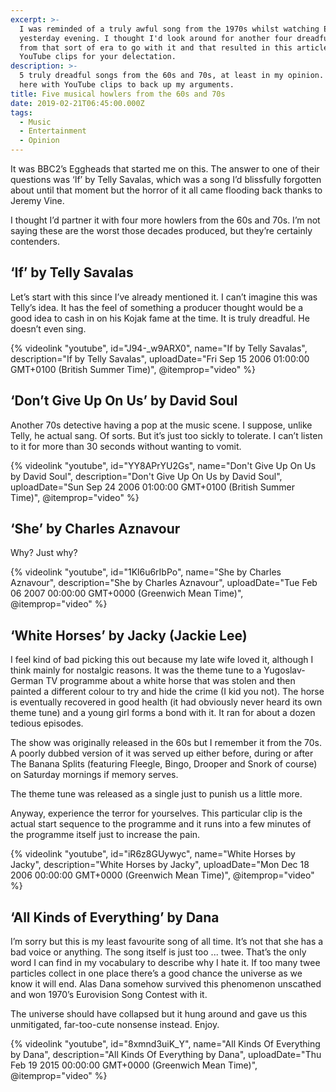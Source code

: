 ```yaml
---
excerpt: >-
  I was reminded of a truly awful song from the 1970s whilst watching Eggheads
  yesterday evening. I thought I'd look around for another four dreadful songs
  from that sort of era to go with it and that resulted in this article. With
  YouTube clips for your delectation.
description: >-
  5 truly dreadful songs from the 60s and 70s, at least in my opinion. Presented
  here with YouTube clips to back up my arguments.
title: Five musical howlers from the 60s and 70s
date: 2019-02-21T06:45:00.000Z
tags:
  - Music
  - Entertainment
  - Opinion
---
```

It was BBC2’s Eggheads that started me on this. The answer to one of their questions was ‘If’ by Telly Savalas, which was a song I’d blissfully forgotten about until that moment but the horror of it all came flooding back thanks to Jeremy Vine.

I thought I’d partner it with four more howlers from the 60s and 70s. I’m not saying these are the worst those decades produced, but they’re certainly contenders.

## ‘If’ by Telly Savalas
Let’s start with this since I’ve already mentioned it. I can’t imagine this was Telly’s idea. It has the feel of something a producer thought would be a good idea to cash in on his Kojak fame at the time. It is truly dreadful. He doesn’t even sing.

{% videolink "youtube", id="J94-_w9ARX0", name="If by Telly Savalas", description="If by Telly Savalas", uploadDate="Fri Sep 15 2006 01:00:00 GMT+0100 (British Summer Time)", @itemprop="video" %}

## ‘Don’t Give Up On Us’ by David Soul
Another 70s detective having a pop at the music scene. I suppose, unlike Telly, he actual sang. Of sorts. But it’s just too sickly to tolerate. I can’t listen to it for more than 30 seconds without wanting to vomit.

{% videolink "youtube", id="YY8APrYU2Gs", name="Don't Give Up On Us by David Soul", description="Don't Give Up On Us by David Soul", uploadDate="Sun Sep 24 2006 01:00:00 GMT+0100 (British Summer Time)", @itemprop="video" %}


## ‘She’ by Charles Aznavour
Why? Just why?

{% videolink "youtube", id="1Kl6u6rIbPo", name="She by Charles Aznavour", description="She by Charles Aznavour", uploadDate="Tue Feb 06 2007 00:00:00 GMT+0000 (Greenwich Mean Time)", @itemprop="video" %}

## ‘White Horses’ by Jacky (Jackie Lee)
I feel kind of bad picking this out because my late wife loved it, although I think mainly for nostalgic reasons. It was the theme tune to a Yugoslav-German TV programme about a white horse that was stolen and then painted a different colour to try and hide the crime (I kid you not). The horse is eventually recovered in good health (it had obviously never heard its own theme tune) and a young girl forms a bond with it. It ran for about a dozen tedious episodes.

The show was originally released in the 60s but I remember it from the 70s. A poorly dubbed version of it was served up either before, during or after The Banana Splits (featuring Fleegle, Bingo, Drooper and Snork of course) on Saturday mornings if memory serves.

The theme tune was released as a single just to punish us a little more.

Anyway, experience the terror for yourselves. This particular clip is the actual start sequence to the programme and it runs into a few minutes of the programme itself just to increase the pain.

{% videolink "youtube", id="iR6z8GUywyc", name="White Horses by Jacky", description="White Horses by Jacky", uploadDate="Mon Dec 18 2006 00:00:00 GMT+0000 (Greenwich Mean Time)", @itemprop="video" %}

## ‘All Kinds of Everything’ by Dana
I’m sorry but this is my least favourite song of all time. It’s not that she has a bad voice or anything. The song itself is just too ... twee. That’s the only word I can find in my vocabulary to describe why I hate it. If too many twee particles collect in one place there’s a good chance the universe as we know it will end. Alas Dana somehow survived this phenomenon unscathed and won 1970’s Eurovision Song Contest with it.

The universe should have collapsed but it hung around and gave us this unmitigated, far-too-cute nonsense instead. Enjoy.

{% videolink "youtube", id="8xmnd3uiK_Y", name="All Kinds Of Everything by Dana", description="All Kinds Of Everything by Dana", uploadDate="Thu Feb 19 2015 00:00:00 GMT+0000 (Greenwich Mean Time)", @itemprop="video" %}

